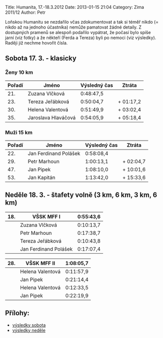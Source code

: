 Title: Humanita, 17.-18.3.2012
Date: 2013-01-15 21:04
Category: Zima 2011/12
Author: Petr

Loňskou Humanitu se nezdařilo včas zdokumentovat a tak si téměř nikdo (= nikdo až na jednoho účastníka) nemůže pamatovat žádné detaily. Z dostupných pramenů se alespoň podařilo vypátrat, že počasí bylo spíše jarní (viz fotky) a že někteří (Ferda a Tereza) byli po nemoci (viz výsledky). Raději již nechme hovořit čísla.

Sobota 17. 3. - klasicky
------------------------

### Ženy 10 km

| Pořadí | Jméno               | Výsledný čas | Ztráta    |
|--------|---------------------|--------------|-----------|
| 21.    | Zuzana Vlčková      | 0:48:47,5    |           |
| 23.    | Tereza Jeřábková    | 0:50:04,7    | + 01:17,2 |
| 30.    | Helena Valentová    | 0:51:49,9    | + 03:02,4 |
| 35.    | Jaroslava Hlaváčová | 0:54:05,9    | + 05:18,4 |

### Muži 15 km

| Pořadí | Jméno                 | Výsledný čas | Ztráta    |
|--------|-----------------------|--------------|-----------|
| 22.    | Jan Ferdinand Polášek | 0:58:08,4    |           |
| 29.    | Petr Marhoun          | 1:00:13,1    | + 02:04,7 |
| 47.    | Jan Pipek             | 1:08:10,0    | + 10:01,6 |
| 53.    | Jan Kapitán           | 1:13:42,0    | + 15:33,6 |

Neděle 18. 3. - štafety volně (3 km, 6 km, 3 km, 6 km)
------------------------------------------------------

| 18. | VŠSK MFF I            | 0:55:43,6 |
|-----|-----------------------|-----------|
|     | Zuzana Vlčková        | 0:10:13,7 |
|     | Petr Marhoun          | 0:17:38,7 |
|     | Tereza Jeřábková      | 0:10:43,8 |
|     | Jan Ferdinand Polášek | 0:17:07,4 |

| 28. | VŠSK MFF II      | 1:08:05,7 |
|-----|------------------|-----------|
|     | Helena Valentová | 0:11:57,9 |
|     | Jan Pipek        | 0:21:14,4 |
|     | Helena Valentová | 0:12:33,5 |
|     | Jan Pipek        | 0:22:19,9 |

Přílohy:
--------

- [výsledky sobota]({static}/static/zima-2011-12/humanita-2012-sobota.pdf)
- [výsledky neděle]({static}/static/zima-2011-12/humanita-2012-nedele.pdf)
